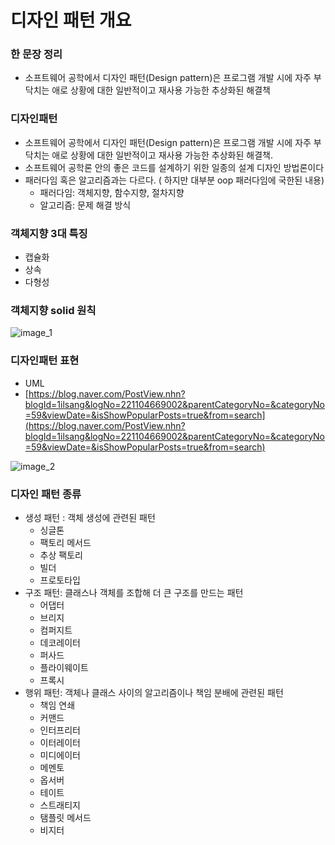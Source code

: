 # 디자인 패턴 개요

### 한 문장 정리

- 소프트웨어 공학에서 디자인 패턴(Design pattern)은 프로그램 개발 시에 자주 부닥치는 애로 상황에 대한 일반적이고 재사용 가능한 추상화된 해결책

### 디자인패턴

- 소프트웨어 공학에서 디자인 패턴(Design pattern)은 프로그램 개발 시에 자주 부닥치는 애로 상황에 대한 일반적이고 재사용 가능한 추상화된 해결책.
- 소프트웨어 공학론 안의 좋은 코드를 설계하기 위한 일종의 설계 디자인 방법론이다
- 패러다임 혹은 알고리즘과는 다르다. ( 하지만 대부분 oop 패러다임에 국한된 내용)
    - 패러다임: 객체지향, 함수지향, 절차지향
    - 알고리즘: 문제 해결 방식

### 객체지향 3대 특징

- 캡슐화
- 상속
- 다형성

### 객체지향 solid 원칙

![image_1](./디자인_패턴_개요/1.png)

### 디자인패턴 표현

- UML
- [https://blog.naver.com/PostView.nhn?blogId=1ilsang&logNo=221104669002&parentCategoryNo=&categoryNo=59&viewDate=&isShowPopularPosts=true&from=search](https://blog.naver.com/PostView.nhn?blogId=1ilsang&logNo=221104669002&parentCategoryNo=&categoryNo=59&viewDate=&isShowPopularPosts=true&from=search)

![image_2](./디자인_패턴_개요/2.png)

### 디자인 패턴 종류

- 생성 패턴 : 객체 생성에 관련된 패턴
    - 싱글톤
    - 팩토리 메서드
    - 추상 팩토리
    - 빌더
    - 프로토타입
- 구조 패턴:  클래스나 객체를 조합해 더 큰 구조를 만드는 패턴
    - 어댑터
    - 브리지
    - 컴퍼지트
    - 데코레이터
    - 퍼사드
    - 플라이웨이트
    - 프록시
- 행위 패턴: 객체나 클래스 사이의 알고리즘이나 책임 분배에 관련된 패턴
    - 책임 연쇄
    - 커맨드
    - 인터프리터
    - 이터레이터
    - 미디에이터
    - 메멘토
    - 옵서버
    - 테이트
    - 스트래티지
    - 탬플릿 메서드
    - 비지터